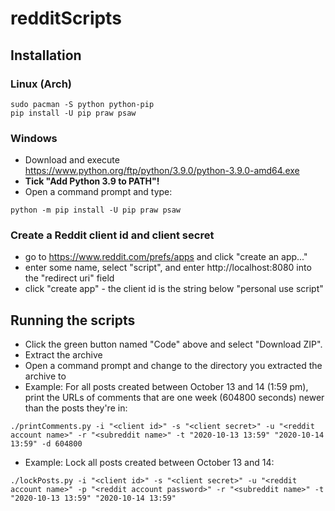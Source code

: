 # redditScripts

## Installation

### Linux (Arch)
```shell
sudo pacman -S python python-pip
pip install -U pip praw psaw
```

### Windows 
- Download and execute https://www.python.org/ftp/python/3.9.0/python-3.9.0-amd64.exe
- **Tick "Add Python 3.9 to PATH"!**
- Open a command prompt and type:
```
python -m pip install -U pip praw psaw
```

### Create a Reddit client id and client secret
- go to https://www.reddit.com/prefs/apps and click "create an app..."
- enter some name, select "script", and enter http://localhost:8080 into the "redirect uri" field
- click "create app" - the client id is the string below "personal use script" 

## Running the scripts
- Click the green button named "Code" above and select "Download ZIP". 
- Extract the archive 
- Open a command prompt and change to the directory you extracted the archive to
- Example: For all posts created between October 13 and 14 (1:59 pm), print the URLs of comments that are one week (604800 seconds) newer than the posts they're in:
```
./printComments.py -i "<client id>" -s "<client secret>" -u "<reddit account name>" -r "<subreddit name>" -t "2020-10-13 13:59" "2020-10-14 13:59" -d 604800

```
- Example: Lock all posts created between October 13 and 14: 
```
./lockPosts.py -i "<client id>" -s "<client secret>" -u "<reddit account name>" -p "<reddit account password>" -r "<subreddit name>" -t "2020-10-13 13:59" "2020-10-14 13:59"

```
